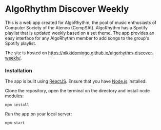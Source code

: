 # AlgoRhythm Discover Weekly

This is a web app created for AlgoRhythm, the pool of music enthusiasts of Computer Society of the Ateneo (CompSAt). AlgoRhythm has a Spotify playlist that is updated weekly based on a set theme. The app provides an easy interface for any AlgoRhythm member to add songs to the group's Spotify playlist.

The site is hosted on https://nikkidomingo.github.io/algorhythm-discover-weekly/.

### Installation

The app is built using [ReactJS](https://reactjs.org/). Ensure that you have [Node.js](https://nodejs.org/en/) installed.

Clone the repository, open the terminal on the directory and install node modules:

`npm install`

Run the app on your local server:

`npm start`
